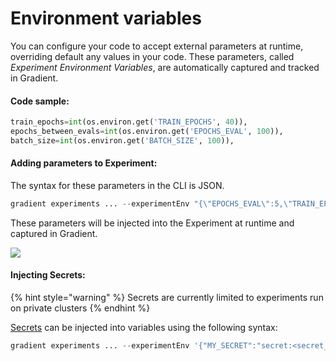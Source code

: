 # Environment variables

You can configure your code to accept external parameters at runtime, overriding default any values in your code.  These parameters, called _Experiment Environment Variables_, are automatically captured and tracked in Gradient.  

#### Code sample:

```python
train_epochs=int(os.environ.get('TRAIN_EPOCHS', 40)),
epochs_between_evals=int(os.environ.get('EPOCHS_EVAL', 100)),
batch_size=int(os.environ.get('BATCH_SIZE', 100)),
```

#### Adding parameters to Experiment:

The syntax for these parameters in the CLI is JSON.

```python
gradient experiments ... --experimentEnv "{\"EPOCHS_EVAL\":5,\"TRAIN_EPOCHS\":2,\"MAX_STEPS\":5,\"EVAL_SECS\":10}"  
```

These parameters will be injected into the Experiment at runtime and captured in Gradient.

![](../../.gitbook/assets/image%20%2811%29.png)

#### Injecting Secrets:

{% hint style="warning" %}
Secrets are currently limited to experiments run on private clusters
{% endhint %}

[Secrets](../../secrets/using-secrets.md) can be injected into variables using the following syntax:

```python
gradient experiments ... --experimentEnv '{"MY_SECRET":"secret:<secret_name>"}' 
```

